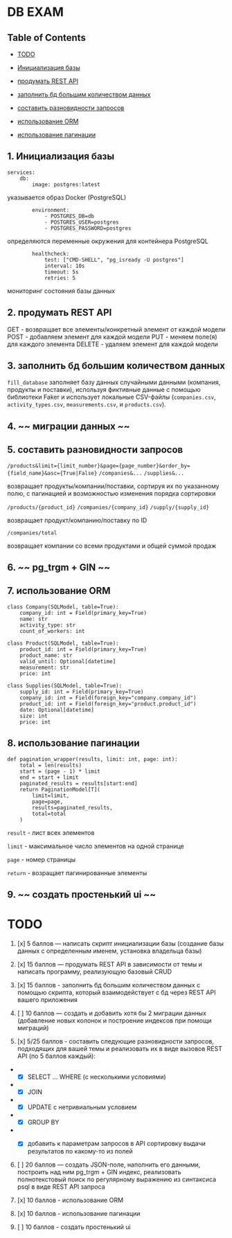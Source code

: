 
# DB EXAM

## Table of Contents

- [TODO](#todo)

- [Инициализация базы](#1-инициализация-базы)
- [продумать REST API](#2-продумать-rest-api)
- [заполнить бд большим количеством данных](#3-заполнить-бд-большим-количеством-данных)
- [составить разновидности запросов](#5-составить-разновидности-запросов)
- [использование ORM](#7-использование-orm)
- [использование пагинации](#8-использование-пагинации)
  

## 1. Инициализация базы

```
services:
	db:
		image: postgres:latest
```
указывается образ Docker (PostgreSQL)
```
		environment:
			- POSTGRES_DB=db
			- POSTGRES_USER=postgres
			- POSTGRES_PASSWORD=postgres
```

определяются переменные окружения для контейнера PostgreSQL
```
		healthcheck:
			test: ["CMD-SHELL", "pg_isready -U postgres"]
			interval: 10s
			timeout: 5s
			retries: 5
```
  мониторинг состояния базы данных
  

## 2. продумать REST API
  GET - возвращает все элементы/конкретный элемент от каждой модели
  POST -  добавляем элемент для каждой модели 
  PUT - меняем поле(я) для каждого элемента
  DELETE - удаляем элемент для каждой модели
  

## 3. заполнить бд большим количеством данных

`fill_database` заполняет базу данных случайными данными (компания, продукты и поставки), используя фиктивные данные с помощью библиотеки Faker и использует локальные CSV-файлы (`companies.csv`, `activity_types.csv`, `measurements.csv`, и `products.csv`).
  

## 4. ~~ миграции данных ~~

  

## 5. составить разновидности запросов
`/products&limit={limit_number}&page={page_number}&order_by={field_name}&asc={True|False}`
`/companies&...`
`/supplies&...`

возвращает продукты/компании/поставки, сортируя их по указанному полю, с пагинацией и возможностью изменения порядка сортировки


`/products/{product_id}` 
`/companies/{company_id}` 
`/supply/{supply_id}` 

возвращает продукт/компанию/поставку по ID


`/companies/total` 

возвращает компании со всеми продуктами и общей суммой продаж
  

## 6. ~~ pg_trgm + GIN ~~

## 7. использование ORM

```
class Company(SQLModel, table=True):
	company_id: int = Field(primary_key=True)
	name: str
	activity_type: str
	count_of_workers: int

class Product(SQLModel, table=True):
	product_id: int = Field(primary_key=True)
	product_name: str
	valid_until: Optional[datetime]
	measurement: str
	price: int

class Supplies(SQLModel, table=True):
	supply_id: int = Field(primary_key=True)
	company_id: int = Field(foreign_key="company.company_id")
	product_id: int = Field(foreign_key="product.product_id")
	date: Optional[datetime]
	size: int
	price: int
```

  
## 8. использование пагинации

```
def pagination_wrapper(results, limit: int, page: int):
	total = len(results)
	start = (page - 1) * limit
	end = start + limit
	paginated_results = results[start:end]
	return PaginationModel[T](
		limit=limit,
		page=page,
		results=paginated_results,
		total=total
	)
```
`result` - лист всех элементов

`limit` - максимальное число элементов на одной странице

`page` - номер страницы


`return` - возращает пагинированные элементы
  

## 9. ~~ создать простенький ui ~~

  

# TODO

1. [x] 5 баллов — написать скрипт инициализации базы (создание базы данных с определенным именем, установка владельца базы)

  
2. [x] 15 баллов — продумать REST API в зависимости от темы и написать программу, реализующую базовый CRUD


3. [x] 15 баллов - заполнить бд большим количеством данных с помощью скрипта, который взаимодействует с бд через REST API вашего приложения
  

4. [ ] 10 баллов — создать и добавить хотя бы 2 миграции данных (добавление новых колонок и построение индексов при помощи миграций)
  

5. [x] 5/25 баллов - составить следующие разновидности запросов, подходящих для вашей темы и реализовать их в виде вызовов REST API (по 5 баллов каждый):
-  - [x] SELECT ... WHERE (с несколькими условиями)
-  - [x] JOIN
-  - [x] UPDATE с нетривиальным условием
-  - [x] GROUP BY
-  - [x] добавить к параметрам запросов в API сортировку выдачи результатов по какому-то из полей


6. [ ] 20 баллов — создать JSON-поле, наполнить его данными, построить над ним pg_trgm + GIN индекс, реализовать полнотекстовый поиск по регулярному выражению из синтаксиса psql в виде REST API запроса


7. [x] 10 баллов - использование ORM


8. [x] 10 баллов - использование пагинации


9. [ ] 10 баллов - создать простенький ui